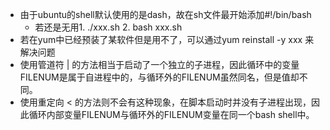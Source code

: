 * 由于ubuntu的shell默认使用的是dash，故在sh文件最开始添加#!/bin/bash
    * 若还是无用1. ./xxx.sh  2. bash xxx.sh
* 若在yum中已经预装了某软件但是用不了，可以通过yum reinstall -y xxx 来解决问题
* 使用管道符 | 的方法相当于启动了一个独立的子进程，因此循环中的变量FILENUM是属于自进程中的，与循环外的FILENUM虽然同名，但是值却不同。
* 使用重定向 < 的方法则不会有这种现象，在脚本启动时并没有子进程出现，因此循环内部变量FILENUM与循环外的FILENUM变量在同一个bash shell中。